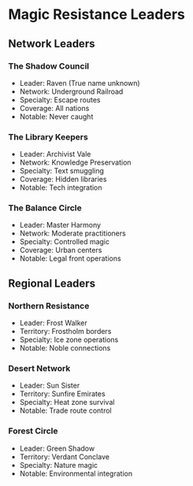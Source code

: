 # Magic Resistance Leaders

## Network Leaders

### The Shadow Council
- Leader: Raven (True name unknown)
- Network: Underground Railroad
- Specialty: Escape routes
- Coverage: All nations
- Notable: Never caught

### The Library Keepers
- Leader: Archivist Vale
- Network: Knowledge Preservation
- Specialty: Text smuggling
- Coverage: Hidden libraries
- Notable: Tech integration

### The Balance Circle
- Leader: Master Harmony
- Network: Moderate practitioners
- Specialty: Controlled magic
- Coverage: Urban centers
- Notable: Legal front operations

## Regional Leaders

### Northern Resistance
- Leader: Frost Walker
- Territory: Frostholm borders
- Specialty: Ice zone operations
- Notable: Noble connections

### Desert Network
- Leader: Sun Sister
- Territory: Sunfire Emirates
- Specialty: Heat zone survival
- Notable: Trade route control

### Forest Circle
- Leader: Green Shadow
- Territory: Verdant Conclave
- Specialty: Nature magic
- Notable: Environmental integration
